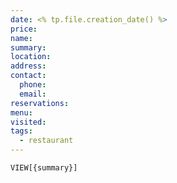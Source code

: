 ```yaml
---
date: <% tp.file.creation_date() %>
price:
name:
summary:
location:
address:
contact:
  phone:
  email:
reservations:
menu:
visited:
tags:
  - restaurant
---
```


`VIEW[{summary}]`